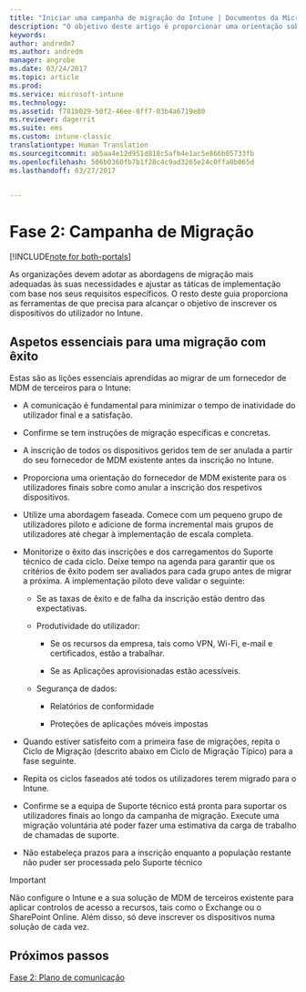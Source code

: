 ```yaml
---
title: "Iniciar uma campanha de migração do Intune | Documentos da Microsoft"
description: "O objetivo deste artigo é proporcionar uma orientação sobre como iniciar uma campanha de migração."
keywords: 
author: andredm7
ms.author: andredm
manager: angrobe
ms.date: 03/24/2017
ms.topic: article
ms.prod: 
ms.service: microsoft-intune
ms.technology: 
ms.assetid: f781b029-50f2-46ee-8ff7-03b4a6719e80
ms.reviewer: dagerrit
ms.suite: ems
ms.custom: intune-classic
translationtype: Human Translation
ms.sourcegitcommit: ab5aa4e12d951d818c5afb4e1ac5e866b05733fb
ms.openlocfilehash: 506b0360fb7b1f28c4c9ad3265e24c0ffa0b065d
ms.lasthandoff: 03/27/2017


---
```


# <a name="phase-2-migration-campaign"></a>Fase 2: Campanha de Migração

[!INCLUDE[note for both-portals](../includes/note-for-both-portals.md)]

As organizações devem adotar as abordagens de migração mais adequadas às suas necessidades e ajustar as táticas de implementação com base nos seus requisitos específicos. O resto deste guia proporciona as ferramentas de que precisa para alcançar o objetivo de inscrever os dispositivos do utilizador no Intune.

## <a name="keys-to-a-successful-migration"></a>Aspetos essenciais para uma migração com êxito

Estas são as lições essenciais aprendidas ao migrar de um fornecedor de MDM de terceiros para o Intune:

-   A comunicação é fundamental para minimizar o tempo de inatividade do utilizador final e a satisfação.

-   Confirme se tem instruções de migração específicas e concretas.

-   A inscrição de todos os dispositivos geridos tem de ser anulada a partir do seu fornecedor de MDM existente antes da inscrição no Intune.

-   Proporciona uma orientação do fornecedor de MDM existente para os utilizadores finais sobre como anular a inscrição dos respetivos dispositivos.

-   Utilize uma abordagem faseada. Comece com um pequeno grupo de utilizadores piloto e adicione de forma incremental mais grupos de utilizadores até chegar à implementação de escala completa.

-   Monitorize o êxito das inscrições e dos carregamentos do Suporte técnico de cada ciclo. Deixe tempo na agenda para garantir que os critérios de êxito podem ser avaliados para cada grupo antes de migrar a próxima. A implementação piloto deve validar o seguinte:

    -   Se as taxas de êxito e de falha da inscrição estão dentro das expectativas.

    -   Produtividade do utilizador:

        -   Se os recursos da empresa, tais como VPN, Wi-Fi, e-mail e certificados, estão a trabalhar.

        -   Se as Aplicações aprovisionadas estão acessíveis.

    -   Segurança de dados:

        -   Relatórios de conformidade

        -   Proteções de aplicações móveis impostas

-   Quando estiver satisfeito com a primeira fase de migrações, repita o Ciclo de Migração (descrito abaixo em Ciclo de Migração Típico) para a fase seguinte.

-   Repita os ciclos faseados até todos os utilizadores terem migrado para o Intune.

-   Confirme se a equipa de Suporte técnico está pronta para suportar os utilizadores finais ao longo da campanha de migração. Execute uma migração voluntária até poder fazer uma estimativa da carga de trabalho de chamadas de suporte.

-   Não estabeleça prazos para a inscrição enquanto a população restante não puder ser processada pelo Suporte técnico

> [!IMPORTANT] 
> Não configure o Intune e a sua solução de MDM de terceiros existente para aplicar controlos de acesso a recursos, tais como o Exchange ou o SharePoint Online. Além disso, só deve inscrever os dispositivos numa solução de cada vez.

## <a name="next-steps"></a>Próximos passos

[Fase 2: Plano de comunicação](https://docs.microsoft.com/intune/plan-design/migration-phase2-communication-plan)

